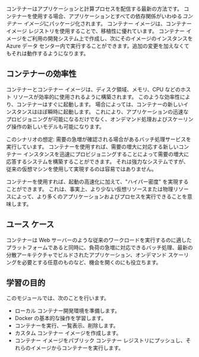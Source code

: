 コンテナーはアプリケーションと計算プロセスを配信する最新の方法です。 コンテナーを使用する場合、アプリケーションとすべての依存関係がいわゆる*コンテナー イメージ*にパッケージ化されます。 コンテナー イメージは、コンテナー イメージ レジストリを使用することで、移植性に優れています。 コンテナー イメージをご利用の開発システム上で作成し、次にそのイメージのインスタンスを Azure データ センター内で実行することができます。追加の変更を加えなくてもそれは動作するようになります。

## <a name="container-efficiencies"></a>コンテナーの効率性

コンテナーとコンテナー イメージは、ディスク領域、メモリ、CPU などのホスト リソースが効率的に使用されるように構築されます。 このような効率性により、コンテナーはすぐに起動します。 場合によっては、コンテナーの新しいインスタンスはほぼ瞬時に起動します。 これにより、アプリケーションの迅速なプロビジョニングが可能になるだけでなく、オンデマンド処理およびスケーリング操作の新しいモデルも可能になります。

このシナリオの想定: 需要の急増が確認される場合があるバッチ処理サービスを実行しています。 コンテナーを使用すれば、需要の増大に対応する新しいコンテナー インスタンスを迅速にプロビジョニングすることによって需要の増大に応答するシステムを構築することができます。 それは強力なシステムですが、従来の仮想マシンを使用して実現するのは容易ではありません。

コンテナーを使用すれば、起動の高速化に加えて、"ハイパー密度" を実現することができます。 これは、事実上、より少ない仮想リソースまたは物理リソースによって、より多くのアプリケーションおよびプロセスを実行できることを意味します。

## <a name="use-cases"></a>ユース ケース

コンテナーは Web サーバーのような従来のワークロードを実行するのに適したプラットフォームであると同時に、負荷の急増に対応できるバッチ処理、最新の分散アーキテクチャでビルドされたアプリケーション、オンデマンド スケーリングを必要とする任意のものなど、機会を開くのにも役立ちます。

## <a name="learning-objectives"></a>学習の目的

このモジュールでは、次のことを行います。

- ローカル コンテナー開発環境を準備します。
- Docker の基本的な操作を学習します。
- コンテナーを実行、一覧表示、削除します。
- カスタム コンテナー イメージを作成します。
- コンテナー イメージをパブリック コンテナー レジストリにプッシュし、それらのイメージからコンテナーを実行します。
